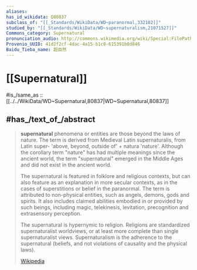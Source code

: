 ```yaml
---
aliases:
has_id_wikidata: Q80837
subclass_of: "[[_Standards/WikiData/WD~paranormal,332102]]"
studied_by: "[[_Standards/WikiData/WD~supernaturalism,21071527]]"
Commons_category: Supernatural
pronunciation_audio: http://commons.wikimedia.org/wiki/Special:FilePath/LL-Q150%20%28fra%29-Mathieu%20Kappler-surnaturel.wav
Provenio_UUID: 41d2f2cf-4dac-4a15-b1c0-615391b0d846
Baidu_Tieba_name: 超自然
---
```


# [[Supernatural]] 

#is_/same_as  :: [[../../WikiData/WD~Supernatural,80837|WD~Supernatural,80837]] 

## #has_/text_of_/abstract 

> **supernatural** phenomena or entities are those beyond the laws of nature. 
> The term is derived from Medieval Latin supernaturalis, 
> from Latin super- 'above, beyond, outside of' + natura 'nature'. 
> Although the corollary term "nature" has had multiple meanings since the ancient world, 
> the term "supernatural" emerged in the Middle Ages and did not exist in the ancient world.
>
> The supernatural is featured in folklore and religious contexts, 
> but can also feature as an explanation in more secular contexts, 
> as in the cases of superstitions or belief in the paranormal. The term is attributed to non-physical entities, such as angels, demons, gods and spirits. It also includes claimed abilities embodied in or provided by such beings, including magic, telekinesis, levitation, precognition and extrasensory perception.
>
> The supernatural is hypernymic to religion. Religions are standardized supernaturalist worldviews, or at least more complete than single supernaturalist views. Supernaturalism is the adherence to the supernatural (beliefs, and not violations of causality and the physical laws).
>
> [Wikipedia](https://en.wikipedia.org/wiki/Supernatural) 

